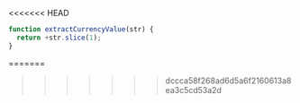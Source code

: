<<<<<<< HEAD
```js run
function extractCurrencyValue(str) {
  return +str.slice(1);
}
```
=======
>>>>>>> dccca58f268ad6d5a6f2160613a8ea3c5cd53a2d
